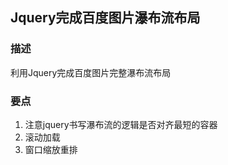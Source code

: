 ## Jquery完成百度图片瀑布流布局

### 描述 
利用Jquery完成百度图片完整瀑布流布局

### 要点
1. 注意jquery书写瀑布流的逻辑是否对齐最短的容器
2. 滚动加载
3. 窗口缩放重排